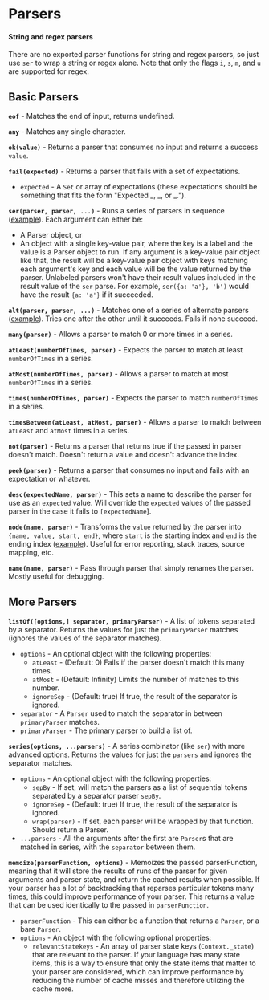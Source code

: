 # Parsers

#### String and regex parsers

There are no exported parser functions for string and regex parsers, so just use `ser` to wrap a string or regex alone. Note that only the flags `i`, `s`, `m`, and `u` are supported for regex.

## Basic Parsers

**`eof`** - Matches the end of input, returns undefined.

**`any`** - Matches any single character.

**`ok(value)`** - Returns a parser that consumes no input and returns a success `value`.

**`fail(expected)`** - Returns a parser that fails with a set of expectations.

* `expected` - A `Set` or array of expectations (these expectations should be something that fits the form "Expected _, _, or _."). 

**`ser(parser, parser, ...)`** - Runs a series of parsers in sequence ([example](../docs/serDemo.md)). Each argument can either be:

* A Parser object, or
* An object with a single key-value pair, where the key is a label and the value is a Parser object to run. If any argument is a key-value pair object like that, the result will be a key-value pair object with keys matching each argument's key and each value will be the value returned by the parser. Unlabeled parsers won't have their result values included in the result value of the `ser` parse. For example, `ser({a: 'a'}, 'b')` would have the result `{a: 'a'}` if it succeeded.

**`alt(parser, parser, ...)`** - Matches one of a series of alternate parsers ([example](../docs/altDemo.md)). Tries one after the other until it succeeds. Fails if none succeed.

**`many(parser)`** - Allows a parser to match 0 or more times in a series.

**`atLeast(numberOfTimes, parser)`** - Expects the parser to match at least `numberOfTimes` in a series.

**`atMost(numberOfTimes, parser)`** - Allows a parser to match at most `numberOfTimes` in a series.

**`times(numberOfTimes, parser)`** - Expects the parser to match `numberOfTimes` in a series.

**`timesBetween(atLeast, atMost, parser)`** - Allows a parser to match between `atLeast` and `atMost` times in a series.

**`not(parser)`** - Returns a parser that returns true if the passed in parser doesn't match. Doesn't return a value and doesn't advance the index.

**`peek(parser)`** - Returns a parser that consumes no input and fails with an expectation or whatever.

**`desc(expectedName, parser)`** - This sets a name to describe the parser for use as an `expected` value. Will override the `expected` values of the passed parser in the case it fails to `[expectedName`].

**`node(name, parser)`** - Transforms the `value` returned by the parser into `{name, value, start, end}`, where `start` is the starting index and `end` is the ending index ([example](../docs/nodeDemo.md)). Useful for error reporting, stack traces, source mapping, etc. 

**`name(name, parser)`** - Pass through parser that simply renames the parser. Mostly useful for debugging.

## More Parsers

**`listOf([options,] separator, primaryParser)`** - A list of tokens separated by a separator. Returns the values for just the `primaryParser` matches (ignores the values of the separator matches).

* `options` - An optional object with the following properties:
  * `atLeast` - (Default: 0) Fails if the parser doesn't match this many times.
  * `atMost` - (Default: Infinity) Limits the number of matches to this number.
  * `ignoreSep` - (Default: true) If true, the result of the separator is ignored.
* `separator` - A `Parser` used to match the separator in between `primaryParser` matches.
* `primaryParser` - The primary parser to build a list of.

**`series(options, ...parsers)`** - A series combinator (like `ser`) with more advanced options. Returns the values for just the `parsers` and ignores the separator matches.

* `options` - An optional object with the following properties:
  * `sepBy` - If set, will match the parsers as a list of sequential tokens separated by a separator parser `sepBy`.
  * `ignoreSep` - (Default: true) If true, the result of the separator is ignored.
  * `wrap(parser)` - If set, each parser will be wrapped by that function. Should return a Parser.
* `...parsers` - All the arguments after the first are `Parser`s that are matched in series, with the `separator` between them.

**`memoize(parserFunction, options)`** - Memoizes the passed parserFunction, meaning that it will store the results of runs of the parser for given arguments and parser state, and return the cached results when possible. If your parser has a lot of backtracking that reparses particular tokens many times, this could improve performance of your parser. This returns a value that can be used identically to the passed in `parserFunction`.

* `parserFunction` - This can either be a function that returns a `Parser`, or a bare `Parser`. 
* `options` - An object with the following optional properties:
  * `relevantStatekeys` - An array of parser state keys (`Context._state`) that are relevant to the parser. If your language has many state items, this is a way to ensure that only the state items that matter to your parser are considered, which can improve performance by reducing the number of cache misses and therefore utilizing the cache more.
